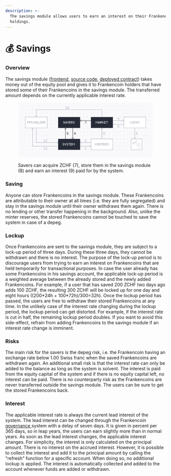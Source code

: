 ```yaml
---
description: >-
  The savings module allows users to earn an interest on their Frankencoin
  holdings.
---
```


# 💰 Savings

### Overview

The savings module ([frontend](https://app.frankencoin.com/savings),  [source code](https://github.com/Frankencoin-ZCHF/FrankenCoin/blob/main/contracts/Savings.sol), [deployed contract](https://etherscan.io/address/0x3bf301b0e2003e75a3e86ab82bd1eff6a9dfb2ae)) takes money out of the equity pool and gives it to Frankencoin holders that have stored some of their Frankencoins in the savings module. The transferred amount depends on the currently applicable interest rate.

<figure><img src=".gitbook/assets/image.png" alt=""><figcaption><p>Savers can acquire ZCHF (7), store them in the savings module (8) and earn an interest (9) paid for by the system.</p></figcaption></figure>

### Saving

Anyone can store Frankencoins in the savings module. These Frankencoins are attributable to their owner at all times (i.e. they are fully segregated) and stay in the savings module until their owner withdraws them again. There is no lending or other transfer happening in the background. Also, unlike the minter reserves, the stored Frankencoins cannot be touched to save the system in case of a depeg.

### Lockup

Once Frankencoins are sent to the savings module, they are subject to a lock-up period of three days. During these three days, they cannot be withdrawn and there is no interest. The purpose of the lock-up period is to discourage users from trying to earn an interest on Frankencoins that are held temporarily for transactional purposes. In case the user already has some Frankencoins in his savings account, the applicable lock-up period is a weighted average between the already stored and the newly added Frankencoins. For example, if a user that has saved 200 ZCHF two days ago adds 100 ZCHF, the resulting 300 ZCHF will be locked up for one day and eight hours ((200\*24h + 100\*72h)/300=32h). Once the lockup period has passed, the users are free to withdraw their stored Frankencoins at any time. In the unlikely case of the interest rate changing during the lockup period, the lockup period can get distorted. For example, if the interest rate is cut in half, the remaining lockup period doubles. If you want to avoid this side-effect, refrain from adding Frankencoins to the savings module if an interest rate change is imminent.&#x20;

### Risks

The main risk for the savers is the depeg risk, i.e. the Frankencoin having an exchange rate below 1.00 Swiss franc when the saved Frankencoins are withdrawn again. An additional small risk is that the interest rate can only be added to the balance as long as the system is solvent. The interest is paid from the equity capital of the system and if there is no equity capital left, no interest can be paid. There is no counterparty risk as the Frankencoins are never transferred outside the savings module. The users can be sure to get the stored Frankencoins back.

### Interest

The applicable interest rate is always the current lead interest of the system. The lead interest can be changed through the Frankencoin [governance ](governance.md)system with a delay of seven days. It is given in percent per 365 days, so in leap years, the users can earn slightly more than in normal years. As soon as the lead interest changes, the applicable interest changes. For simplicity, the interest is only calculated on the principal amount. There is no interest on the accrued interest. However, it is possible to collect the interest and add it to the principal amount by calling the "refresh" function for a specific account. When doing so, no additional lockup is applied. The interest is automatically collected and added to the account whenever funds are added or withdrawn.
